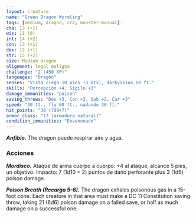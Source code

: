 ```yaml
---
layout: creature
name: "Green Dragon Wyrmling"
tags: [medium, dragon, cr2, monster-manual]
cha: 13 (+1)
wis: 11 (0)
int: 14 (+2)
con: 13 (+1)
dex: 12 (+1)
str: 15 (+2)
size: Medium dragon
alignment: legal maligna
challenge: "2 (450 XP)"
languages: "Dragón"
senses: "Vista ciega 10 pies (3 mts), darkvision 60 ft."
skills: "Percepción +4, Sigilo +3"
damage_immunities: "poison"
saving_throws: "Des +3, Con +3, Sab +2, Car +3"
speed: "30 ft., fly 60 ft., nadando 30 ft."
hit_points: "38 (7d8+7)"
armor_class: "17 (armadura natural)"
condition_immunities: "Envenenado"
---
```


***Anfibio.*** The dragon puede respirar aire y agua.

### Acciones

***Mordisco.*** Ataque de arma cuerpo a cuerpo: +4 al ataque, alcance 5 pies, un objetivo. Impacto: 7 (1d10 + 2) puntos de daño perforante plus 3 (1d6) poison damage.

***Poison Breath (Recarga 5-6).*** The dragon exhales poisonous gas in a 15-foot cone. Each creature in that area must make a DC 11 Constitution saving throw, taking 21 (6d6) poison damage on a failed save, or half as much damage on a successful one.
